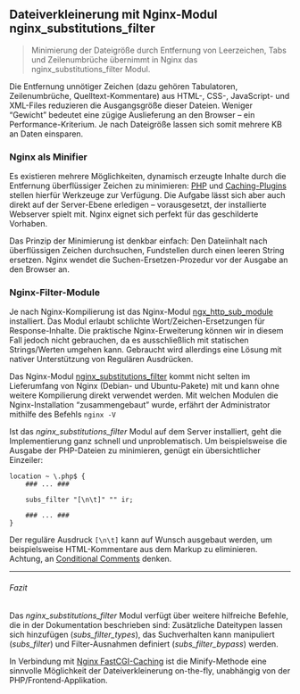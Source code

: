 ## Dateiverkleinerung mit Nginx-Modul nginx_substitutions_filter

> Minimierung der Dateigröße durch Entfernung von Leerzeichen, Tabs und Zeilenumbrüche übernimmt in Nginx das nginx_substitutions_filter Modul.

Die Entfernung unnötiger Zeichen (dazu gehören Tabulatoren, Zeilenumbrüche, Quelltext-Kommentare) aus HTML-, CSS-, JavaScript- und XML-Files reduzieren die Ausgangsgröße dieser Dateien. Weniger “Gewicht” bedeutet eine zügige Auslieferung an den Browser – ein Performance-Kriterium. Je nach Dateigröße lassen sich somit mehrere KB an Daten einsparen.


### Nginx als Minifier

Es existieren mehrere Möglichkeiten, dynamisch erzeugte Inhalte durch die Entfernung überflüssiger Zeichen zu minimieren: [PHP](http://stackoverflow.com/questions/6225351/how-to-minify-php-page-html-output) und [Caching-Plugins](http://cachify.de/) stellen hierfür Werkzeuge zur Verfügung. Die Aufgabe lässt sich aber auch direkt auf der Server-Ebene erledigen – vorausgesetzt, der installierte Webserver spielt mit. Nginx eignet sich perfekt für das geschilderte Vorhaben.

Das Prinzip der Minimierung ist denkbar einfach: Den Dateiinhalt nach überflüssigen Zeichen durchsuchen, Fundstellen durch einen leeren String ersetzen. Nginx wendet die Suchen-Ersetzen-Prozedur vor der Ausgabe an den Browser an.


### Nginx-Filter-Module

Je nach Nginx-Kompilierung ist das Nginx-Modul [ngx_http_sub_module](http://nginx.org/en/docs/http/ngx_http_sub_module.html) installiert. Das Modul erlaubt schlichte Wort/Zeichen-Ersetzungen für Response-Inhalte. Die praktische Nginx-Erweiterung können wir in diesem Fall jedoch nicht gebrauchen, da es ausschließlich mit statischen Strings/Werten umgehen kann. Gebraucht wird allerdings eine Lösung mit nativer Unterstützung von Regulären Ausdrücken.

Das Nginx-Modul [nginx_substitutions_filter](https://github.com/yaoweibin/ngx_http_substitutions_filter_module) kommt nicht selten im Lieferumfang von Nginx (Debian- und Ubuntu-Pakete) mit und kann ohne weitere Kompilierung direkt verwendet werden. Mit welchen Modulen die Nginx-Installation “zusammengebaut” wurde, erfährt der Administrator mithilfe des Befehls `nginx -V`

Ist das _nginx_substitutions_filter_ Modul auf dem Server installiert, geht die Implementierung ganz schnell und unproblematisch. Um beispielsweise die Ausgabe der PHP-Dateien zu minimieren, genügt ein übersichtlicher Einzeiler:

```nginx
location ~ \.php$ {
    ### ... ###

    subs_filter "[\n\t]" "" ir;

    ### ... ###
}
```

Der reguläre Ausdruck `[\n\t]` kann auf Wunsch ausgebaut werden, um beispielsweise HTML-Kommentare aus dem Markup zu eliminieren. Achtung, an [Conditional Comments](http://de.wikipedia.org/wiki/Conditional_Comments) denken.

---

###### Fazit

Das _nginx_substitutions_filter_ Modul verfügt über weitere hilfreiche Befehle, die in der Dokumentation beschrieben sind: Zusätzliche Dateitypen lassen sich hinzufügen (_subs_filter_types_), das Suchverhalten kann manipuliert (_subs_filter_) und Filter-Ausnahmen definiert (_subs_filter_bypass_) werden.

In Verbindung mit [Nginx FastCGI-Caching](https://plus.google.com/+SergejMüller/posts/LP2vMGZGPmt) ist die Minify-Methode eine sinnvolle Möglichkeit der Dateiverkleinerung on-the-fly, unabhängig von der PHP/Frontend-Applikation.


